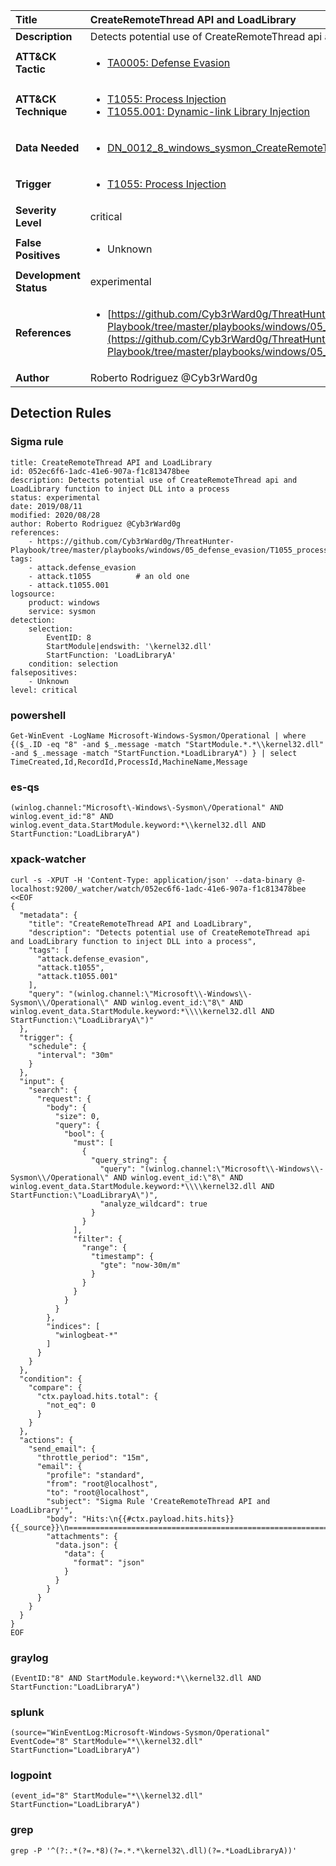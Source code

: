 | Title                    | CreateRemoteThread API and LoadLibrary       |
|:-------------------------|:------------------|
| **Description**          | Detects potential use of CreateRemoteThread api and LoadLibrary function to inject DLL into a process |
| **ATT&amp;CK Tactic**    |  <ul><li>[TA0005: Defense Evasion](https://attack.mitre.org/tactics/TA0005)</li></ul>  |
| **ATT&amp;CK Technique** | <ul><li>[T1055: Process Injection](https://attack.mitre.org/techniques/T1055)</li><li>[T1055.001: Dynamic-link Library Injection](https://attack.mitre.org/techniques/T1055/001)</li></ul>  |
| **Data Needed**          | <ul><li>[DN_0012_8_windows_sysmon_CreateRemoteThread](../Data_Needed/DN_0012_8_windows_sysmon_CreateRemoteThread.md)</li></ul>  |
| **Trigger**              | <ul><li>[T1055: Process Injection](../Triggers/T1055.md)</li></ul>  |
| **Severity Level**       | critical |
| **False Positives**      | <ul><li>Unknown</li></ul>  |
| **Development Status**   | experimental |
| **References**           | <ul><li>[https://github.com/Cyb3rWard0g/ThreatHunter-Playbook/tree/master/playbooks/windows/05_defense_evasion/T1055_process_injection/dll_injection_createremotethread_loadlibrary.md](https://github.com/Cyb3rWard0g/ThreatHunter-Playbook/tree/master/playbooks/windows/05_defense_evasion/T1055_process_injection/dll_injection_createremotethread_loadlibrary.md)</li></ul>  |
| **Author**               | Roberto Rodriguez @Cyb3rWard0g |


## Detection Rules

### Sigma rule

```
title: CreateRemoteThread API and LoadLibrary
id: 052ec6f6-1adc-41e6-907a-f1c813478bee
description: Detects potential use of CreateRemoteThread api and LoadLibrary function to inject DLL into a process
status: experimental
date: 2019/08/11
modified: 2020/08/28
author: Roberto Rodriguez @Cyb3rWard0g
references:
    - https://github.com/Cyb3rWard0g/ThreatHunter-Playbook/tree/master/playbooks/windows/05_defense_evasion/T1055_process_injection/dll_injection_createremotethread_loadlibrary.md
tags:
    - attack.defense_evasion
    - attack.t1055          # an old one
    - attack.t1055.001
logsource:
    product: windows
    service: sysmon
detection:
    selection: 
        EventID: 8
        StartModule|endswith: '\kernel32.dll'
        StartFunction: 'LoadLibraryA'
    condition: selection
falsepositives:
    - Unknown
level: critical

```





### powershell
    
```
Get-WinEvent -LogName Microsoft-Windows-Sysmon/Operational | where {($_.ID -eq "8" -and $_.message -match "StartModule.*.*\\kernel32.dll" -and $_.message -match "StartFunction.*LoadLibraryA") } | select TimeCreated,Id,RecordId,ProcessId,MachineName,Message
```


### es-qs
    
```
(winlog.channel:"Microsoft\-Windows\-Sysmon\/Operational" AND winlog.event_id:"8" AND winlog.event_data.StartModule.keyword:*\\kernel32.dll AND StartFunction:"LoadLibraryA")
```


### xpack-watcher
    
```
curl -s -XPUT -H 'Content-Type: application/json' --data-binary @- localhost:9200/_watcher/watch/052ec6f6-1adc-41e6-907a-f1c813478bee <<EOF
{
  "metadata": {
    "title": "CreateRemoteThread API and LoadLibrary",
    "description": "Detects potential use of CreateRemoteThread api and LoadLibrary function to inject DLL into a process",
    "tags": [
      "attack.defense_evasion",
      "attack.t1055",
      "attack.t1055.001"
    ],
    "query": "(winlog.channel:\"Microsoft\\-Windows\\-Sysmon\\/Operational\" AND winlog.event_id:\"8\" AND winlog.event_data.StartModule.keyword:*\\\\kernel32.dll AND StartFunction:\"LoadLibraryA\")"
  },
  "trigger": {
    "schedule": {
      "interval": "30m"
    }
  },
  "input": {
    "search": {
      "request": {
        "body": {
          "size": 0,
          "query": {
            "bool": {
              "must": [
                {
                  "query_string": {
                    "query": "(winlog.channel:\"Microsoft\\-Windows\\-Sysmon\\/Operational\" AND winlog.event_id:\"8\" AND winlog.event_data.StartModule.keyword:*\\\\kernel32.dll AND StartFunction:\"LoadLibraryA\")",
                    "analyze_wildcard": true
                  }
                }
              ],
              "filter": {
                "range": {
                  "timestamp": {
                    "gte": "now-30m/m"
                  }
                }
              }
            }
          }
        },
        "indices": [
          "winlogbeat-*"
        ]
      }
    }
  },
  "condition": {
    "compare": {
      "ctx.payload.hits.total": {
        "not_eq": 0
      }
    }
  },
  "actions": {
    "send_email": {
      "throttle_period": "15m",
      "email": {
        "profile": "standard",
        "from": "root@localhost",
        "to": "root@localhost",
        "subject": "Sigma Rule 'CreateRemoteThread API and LoadLibrary'",
        "body": "Hits:\n{{#ctx.payload.hits.hits}}{{_source}}\n================================================================================\n{{/ctx.payload.hits.hits}}",
        "attachments": {
          "data.json": {
            "data": {
              "format": "json"
            }
          }
        }
      }
    }
  }
}
EOF

```


### graylog
    
```
(EventID:"8" AND StartModule.keyword:*\\kernel32.dll AND StartFunction:"LoadLibraryA")
```


### splunk
    
```
(source="WinEventLog:Microsoft-Windows-Sysmon/Operational" EventCode="8" StartModule="*\\kernel32.dll" StartFunction="LoadLibraryA")
```


### logpoint
    
```
(event_id="8" StartModule="*\\kernel32.dll" StartFunction="LoadLibraryA")
```


### grep
    
```
grep -P '^(?:.*(?=.*8)(?=.*.*\kernel32\.dll)(?=.*LoadLibraryA))'
```



